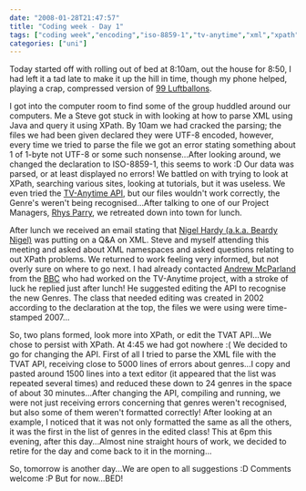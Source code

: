 ```yaml
---
date: "2008-01-28T21:47:57"
title: "Coding week - Day 1"
tags: ["coding week","encoding","iso-8859-1","tv-anytime","xml","xpath"]
categories: ["uni"]
---
```


Today started off with rolling out of bed at 8:10am, out the house for 8:50, I had left it a tad late to make it up the hill in time, though my phone helped, playing a crap, compressed version of [99 Luftballons][1].
<!--more-->
I got into the computer room to find some of the group huddled around our computers. Me a Steve got stuck in with looking at how to parse XML using Java and query it using XPath. By 10am we had cracked the parsing; the files we had been given declared they were UTF-8 encoded, however, every time we tried to parse the file we got an error stating something about 1 of 1-byte not UTF-8 or some such nonsense...After looking around, we changed the declaration to ISO-8859-1, this seems to work :D Our data was parsed, or at least displayed no errors!
We battled on with trying to look at XPath, searching various sites, looking at tutorials, but it was useless. We even tried the [TV-Anytime API][2], but our files wouldn't work correctly, the Genre's weren't being recognised...After talking to one of our Project Managers, [Rhys Parry][3], we retreated down into town for lunch.

After lunch we received an email stating that [Nigel Hardy (a.k.a. Beardy Nigel)][4] was putting on a Q&amp;A on XML. Steve and myself attending this meeting and asked about XML namespaces and asked questions relating to out XPath problems.
We returned to work feeling very informed, but not overly sure on where to go next. I had already contacted [Andrew McParland][5] from the [BBC][6] who had worked on the TV-Anytime project, with a stroke of luck he replied just after lunch! He suggested editing the API to recognise the new Genres. The class that needed editing was created in 2002 according to the declaration at the top, the files we were using were time-stamped 2007...

So, two plans formed, look more into XPath, or edit the TVAT API...We chose to persist with XPath. At 4:45 we had got nowhere :( We decided to go for changing the API. First of all I tried to parse the XML file with the TVAT API, receiving close to 5000 lines of errors about genres...I copy and pasted around 1500 lines into a text editor (it appeared that the list was repeated several times) and reduced these down to 24 genres in the space of about 30 minutes...After changing the API, compiling and running, we were not just receiving errors concerning that genres weren't recognised, but also some of them weren't formatted correctly! After looking at an example, I noticed that it was not only formatted the same as all the others, it was the first in the list of genres in the edited class! This at 6pm this evening, after this day...Almost nine straight hours of work, we decided to retire for the day and come back to it in the morning...

So, tomorrow is another day...We are open to all suggestions :D Comments welcome :P
But for now...BED!

  [1]: http://youtube.com/watch?v=jQYQTFudrqc
  [2]: http://www.tv-anytime.org/
  [3]: http://www.aber.ac.uk/compsci/public/department/staff-lists/staff-member-profile.php?staff_id=rrp
  [4]: http://www.aber.ac.uk/compsci/public/department/staff-lists/staff-member-profile.php?staff_id=nwh
  [5]: http://www.linkedin.com/in/andrewmcparland
  [6]: http://www.bbc.co.uk
